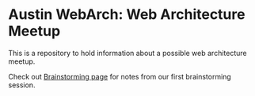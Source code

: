 # Austin WebArch: Web Architecture Meetup
This is a repository to hold information about a possible web architecture meetup.

Check out [Brainstorming page](https://github.com/danclien/webarch/wiki/Brainstorming-Notes) for notes from our first brainstorming session.

